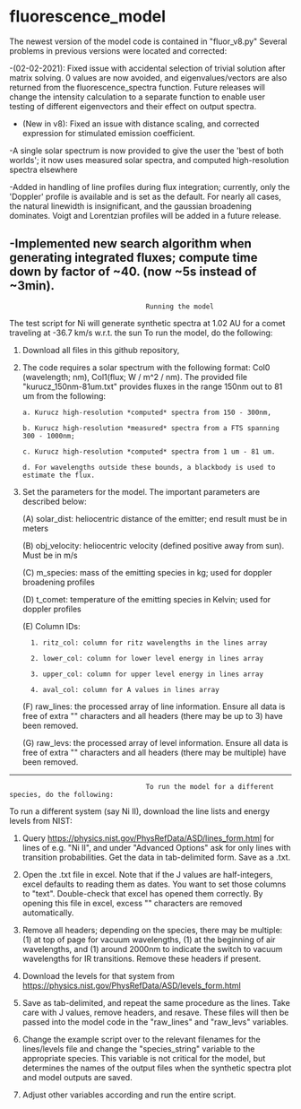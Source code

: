 # fluorescence_model

The newest version of the model code is contained in "fluor_v8.py"
Several problems in previous versions were located and corrected:

-(02-02-2021): Fixed issue with accidental selection of trivial solution after matrix solving. 0 values are now avoided, and eigenvalues/vectors are also returned from the fluorescence_spectra function. Future releases will change the intensity calculation to a separate function to enable user testing of different eigenvectors and their effect on output spectra.

- (New in v8): Fixed an issue with distance scaling, and corrected expression for stimulated emission coefficient.

-A single solar spectrum is now provided to give the user the 'best of both worlds'; it now uses measured solar spectra, and computed high-resolution spectra elsewhere

-Added in handling of line profiles during flux integration; currently, only the 'Doppler' profile is available and is set as the default. For nearly all cases, the natural linewidth is insignificant, and the gaussian broadening dominates. Voigt and Lorentzian profiles will be added in a future release.

-Implemented new search algorithm when generating integrated fluxes; compute time down by factor of ~40. (now ~5s instead of ~3min). 
----
                                      Running the model
The test script for Ni will generate synthetic spectra at 1.02 AU for a comet traveling at -36.7 km/s w.r.t. the sun
To run the model, do the following:

1. Download all files in this github repository,

2. The code requires a solar spectrum with the following format: Col0 (wavelength; nm), Col1(flux; W / m^2 / nm). The provided file "kurucz_150nm-81um.txt" provides fluxes in the range 150nm out to 81 um from the following:

       a. Kurucz high-resolution *computed* spectra from 150 - 300nm, 
  
       b. Kurucz high-resolution *measured* spectra from a FTS spanning 300 - 1000nm;
  
       c. Kurucz high-resolution *computed* spectra from 1 um - 81 um. 
  
       d. For wavelengths outside these bounds, a blackbody is used to estimate the flux. 
  
3. Set the parameters for the model. The important parameters are described below:

    (A) solar_dist: heliocentric distance of the emitter; end result must be in meters
  
    (B) obj_velocity: heliocentric velocity (defined positive away from sun). Must be in m/s
    
    (C) m_species: mass of the emitting species in kg; used for doppler broadening profiles
  
    (D) t_comet: temperature of the emitting species in Kelvin; used for doppler profiles
  
   (E) Column IDs: 
  
         1. ritz_col: column for ritz wavelengths in the lines array
      
         2. lower_col: column for lower level energy in lines array
      
         3. upper_col: column for upper level energy in lines array
      
         4. aval_col: column for A values in lines array
      
     (F) raw_lines: the processed array of line information. Ensure all data is free of extra "" characters and all headers (there may be up to 3) have been removed.
  
    (G) raw_levs: the processed array of level information. Ensure all data is free of extra "" characters and all headers (there may be multiple) have been removed. 
  

----
                                      To run the model for a different species, do the following:
To run a different system (say Ni II), download the line lists and energy levels from NIST:

1. Query https://physics.nist.gov/PhysRefData/ASD/lines_form.html for lines of e.g. "Ni II", and under "Advanced Options" ask for only lines with transition probabilities. Get the data in tab-delimited form. Save as a .txt.

2. Open the .txt file in excel. Note that if the J values are half-integers, excel defaults to reading them as dates. You want to set those columns to "text". Double-check that excel has opened them correctly. By opening this file in excel, excess "" characters are removed automatically.

3. Remove all headers; depending on the species, there may be multiple: (1) at top of page for vacuum wavelengths, (1) at the beginning of air wavelengths, and (1) around 2000nm to indicate the switch to vacuum wavelengths for IR transitions. Remove these headers if present.

4. Download the levels for that system from https://physics.nist.gov/PhysRefData/ASD/levels_form.html

5. Save as tab-delimited, and repeat the same procedure as the lines. Take care with J values, remove headers, and resave. These files will then be passed into the model code in the "raw_lines" and "raw_levs" variables.

6. Change the example script over to the relevant filenames for the lines/levels file and change the "species_string" variable to the appropriate species. This variable is not critical for the model, but determines the names of the output files when the synthetic spectra plot and model outputs are saved.

7. Adjust other variables according and run the entire script.

